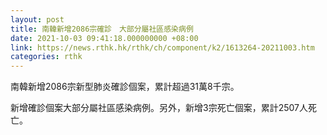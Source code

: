 ```yaml
---
layout: post
title: 南韓新增2086宗確診　大部分屬社區感染病例
date: 2021-10-03 09:41:18.000000000 +08:00
link: https://news.rthk.hk/rthk/ch/component/k2/1613264-20211003.htm
categories: rthk
---
```


南韓新增2086宗新型肺炎確診個案，累計超過31萬8千宗。

新增確診個案大部分屬社區感染病例。另外，新增3宗死亡個案，累計2507人死亡。
